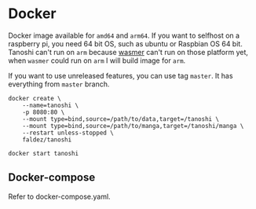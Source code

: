 # Docker
Docker image available for `amd64` and `arm64`. If you want to selfhost on a raspberry pi, you need 64 bit OS, such as ubuntu or Raspbian OS 64 bit. Tanoshi can't run on `arm` because [wasmer](https://github.com/wasmerio/wasmer) can't run on those platform yet, when `wasmer` could run on `arm` I will build image for `arm`.

If you want to use unreleased features, you can use tag `master`. It has everything from `master` branch.

```
docker create \
    --name=tanoshi \
    -p 8080:80 \
    --mount type=bind,source=/path/to/data,target=/tanoshi \
    --mount type=bind,source=/path/to/manga,target=/tanoshi/manga \
    --restart unless-stopped \
    faldez/tanoshi
```

```
docker start tanoshi
```

## Docker-compose

Refer to docker-compose.yaml.